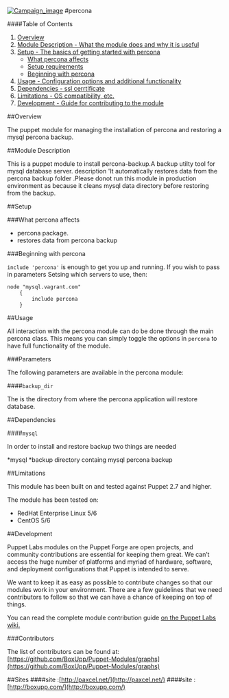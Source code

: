 [![Campaign_image](http://www.boxupp.com/assets/img/boxupp-header1.png)](http://www.boxupp.com/free-module.html)
#percona

####Table of Contents

1. [Overview](#overview)
2. [Module Description - What the module does and why it is useful](#module-description)
3. [Setup - The basics of getting started with percona](#setup)
    * [What percona affects](#what-percona-affects)
    * [Setup requirements](#setup-requirements)
    * [Beginning with percona](#beginning-with-percona)
4. [Usage - Configuration options and additional functionality](#usage)
5. [Dependencies - ssl cerrtificate ](#Dependencies)
6. [Limitations - OS compatibility, etc.](#limitations)
7. [Development - Guide for contributing to the module](#development)

##Overview

The puppet module for managing the installation of percona and restoring a mysql percona backup.

##Module Description

This is a puppet module to install percona-backup.A backup utilty tool for  mysql database server.
description 'It automatically restores data from the percona backup folder .Please donot run this 
module in production environment as because it cleans mysql data directory before restoring from 
the backup.

##Setup

###What percona affects

* percona package.
* restores data from percona backup


###Beginning with percona

`include 'percona'` is enough to get you up and running.  If you wish to pass in
parameters Setsing which servers to use, then:

```puppet
node "mysql.vagrant.com" 
    {
        include percona 
    }
```

##Usage

All interaction with the percona module can do be done through the main percona class.
This means you can simply toggle the options in `percona` to have full functionality of the module.


###Parameters

The following parameters are available in the percona module:

####`backup_dir`

The is the directory from  where the percona application will restore database.


##Dependencies

####`mysql`

In order to install and restore backup two things are needed 

*mysql
*backup directory containg mysql percona backup

##Limitations

This module has been built on and tested against Puppet 2.7 and higher.

The module has been tested on:

* RedHat Enterprise Linux 5/6
* CentOS 5/6


##Development

Puppet Labs modules on the Puppet Forge are open projects, and community
contributions are essential for keeping them great. We can’t access the
huge number of platforms and myriad of hardware, software, and deployment
configurations that Puppet is intended to serve.

We want to keep it as easy as possible to contribute changes so that our
modules work in your environment. There are a few guidelines that we need
contributors to follow so that we can have a chance of keeping on top of things.

You can read the complete module contribution guide [on the Puppet Labs wiki.](http://projects.puppetlabs.com/projects/module-site/wiki/Module_contributing)

###Contributors

The list of contributors can be found at: [https://github.com/BoxUpp/Puppet-Modules/graphs](https://github.com/BoxUpp/Puppet-Modules/graphs)

##Sites
####site :[http://paxcel.net/](http://paxcel.net/) 
####site :[http://boxupp.com/](http://boxupp.com/)
